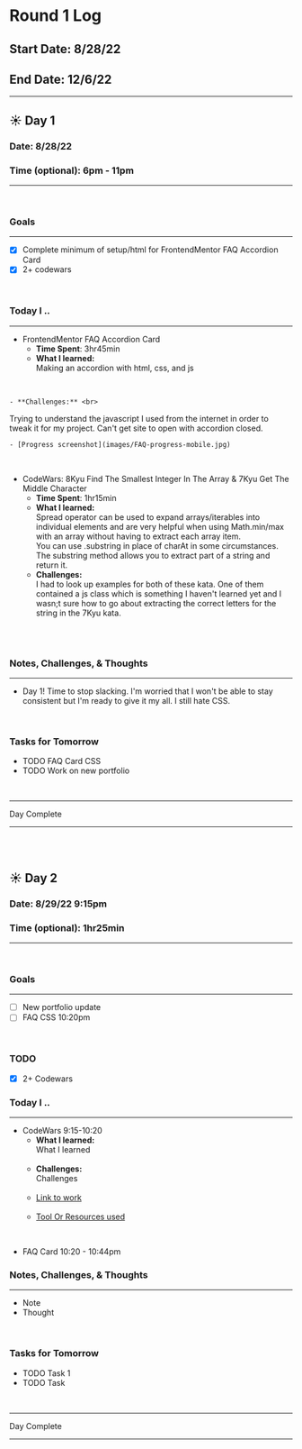 # Round 1 Log

## Start Date: 8/28/22

## End Date: 12/6/22

<hr>

## :sunny: **Day 1**

### Date: 8/28/22

### Time (optional): 6pm - 11pm

<hr>

<br>

### **Goals**

<hr>

- [x] Complete minimum of setup/html for FrontendMentor FAQ Accordion Card
- [x] 2+ codewars

<br>

### **Today I ..**

<hr>

- FrontendMentor FAQ Accordion Card
    - **Time Spent**: 3hr45min
    - **What I learned:** <br>
Making an accordion with html, css, and js
<br>

    - **Challenges:** <br>
Trying to understand the javascript I used from the internet in order to tweak it for my project. Can't get site to open with accordion closed.
<br>

    - [Progress screenshot](images/FAQ-progress-mobile.jpg)

<br>

- CodeWars: 8Kyu Find The Smallest Integer In The Array & 7Kyu Get The Middle Character 
    - **Time Spent**: 1hr15min
    - **What I learned:** <br>
Spread operator can be used to expand arrays/iterables into individual elements and are very helpful when using Math.min/max with an array without having to extract each array item. <br>
You can use .substring in place of charAt in some circumstances. The substring method allows you to extract part of a string and return it.
    - **Challenges:** <br>
I had to look up examples for both of these kata. One of them contained a js class which is something I haven't learned yet and I wasn;t sure how to go about extracting the correct letters for the string in the 7Kyu kata.
<br>
<br>

### **Notes, Challenges, & Thoughts**

<hr>

- Day 1! Time to stop slacking. I'm worried that I won't be able to stay consistent but I'm ready to give it my all. I still hate CSS.

<br>

### **Tasks for Tomorrow**

- TODO FAQ Card CSS
- TODO Work on new portfolio

<br>
<hr>Day Complete<hr>
<br><br>

## :sunny: **Day 2**

### Date: 8/29/22 9:15pm

### Time (optional): 1hr25min

<hr>

<br>

### **Goals**

<hr>

- [ ] New portfolio update
- [ ] FAQ CSS 10:20pm

<br>

### **TODO**

- [x] 2+ Codewars


### **Today I ..**

<hr>

- CodeWars 9:15-10:20
    - **What I learned:** <br>
What I learned
<br><br>
    - **Challenges:** <br>
Challenges
<br><br>
    - [Link to work](link-address)
<br><br> 
    - [Tool Or Resources used](tool-or-resource)

<br>

- FAQ Card 10:20 - 10:44pm

### **Notes, Challenges, & Thoughts**

<hr>

- Note
- Thought

<br>

### **Tasks for Tomorrow**

- TODO  Task 1
- TODO Task 

<br>
<hr>Day Complete<hr>